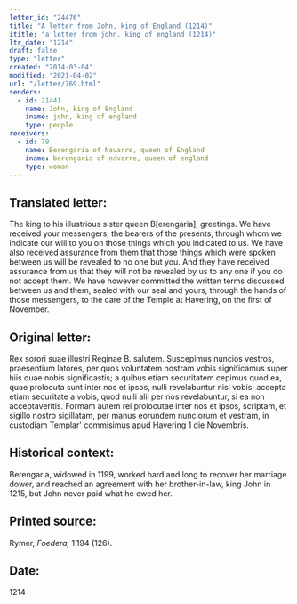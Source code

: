 ```yaml
---
letter_id: "24476"
title: "A letter from John, king of England (1214)"
ititle: "a letter from john, king of england (1214)"
ltr_date: "1214"
draft: false
type: "letter"
created: "2014-03-04"
modified: "2021-04-02"
url: "/letter/769.html"
senders:
  - id: 21441
    name: John, king of England
    iname: john, king of england
    type: people
receivers:
  - id: 79
    name: Berengaria of Navarre, queen of England
    iname: berengaria of navarre, queen of england
    type: woman
---
```

<h2> Translated letter:</h2>The king to his illustrious sister queen B[erengaria], greetings.
We have received your messengers, the bearers of the presents, through whom we indicate our will to you on those things which you indicated to us.  We have also received assurance from them that those things which were spoken between us will be revealed to no one but you.  And they have received assurance from us that they will not be revealed by us to any one if you do not accept them.
We have however committed the written terms discussed between us and them, sealed with our seal and yours, through the hands of those messengers, to the care of the Temple at Havering, on the first of November.
<h2 class="mt-4"> Original letter:</h2>Rex sorori suae illustri Reginae B. salutem.  Suscepimus nuncios vestros, praesentium latores, per quos voluntatem nostram vobis significamus super hiis quae nobis significastis; a quibus etiam securitatem cepimus quod ea, quae prolocuta sunt inter nos et ipsos, nulli revelabuntur nisi vobis; accepta etiam securitate a vobis, quod nulli alii per nos revelabuntur, si ea non acceptaveritis.
Formam autem rei prolocutae inter nos et ipsos, scriptam, et sigillo nostro sigillatam, per manus eorundem nunciorum et vestram, in custodiam Templar' commisimus apud Havering 1 die Novembris.
<h2 class="mt-4"> Historical context:</h2>Berengaria, widowed in 1199, worked hard and long to recover her marriage dower, and reached an agreement with her brother-in-law, king John in 1215, but John never paid what he owed her.
<h2 class="mt-4"> Printed source:</h2><p>Rymer, <em>Foedera,</em> 1.194 (126).</p><h2 class="mt-4"> Date:</h2>1214